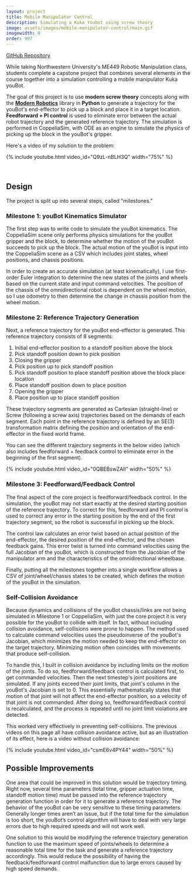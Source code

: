 ```yaml
---
layout: project
title: Mobile Manipulator Control
description: Simulating a Kuka Youbot using screw theory
image: assets/images/mobile-manipulator-control/main.gif
imagewidth: 0
order: 997
---
```


[GitHub Repository](https://github.com/ngmor/robotic-manipulation-final)

While taking Northwestern University's ME449 Robotic Manipulation class, students complete a capstone project that combines several elements in the course together into a simulation controlling a mobile manipulator Kuka youBot.

The goal of this project is to use **modern screw theory** concepts along with the [**Modern Robotics**](https://github.com/NxRLab/ModernRobotics) library in **Python** to generate a trajectory for the youBot's end-effector to pick up a block and place it in a target location. **Feedforward + PI control** is used to eliminate error between the actual robot trajectory and the generated reference trajectory. The simulation is performed in CoppeliaSim, with ODE as an engine to simulate the physics of picking up the block in the youBot's gripper.

Here's a video of my solution to the problem:

{% include youtube.html video_id="Q9zL-nBLH3Q" width="75%" %}

<br>

## Design
The project is split up into several steps, called "milestones."

### Milestone 1: youBot Kinematics Simulator
The first step was to write code to simulate the youBot kinematics. The CoppeliaSim scene only performs physics simulations for the youBot gripper and the block, to determine whether the motion of the youBot succeeds to pick up the block. The actual motion of the youBot is input into the CoppeliaSim scene as a CSV which includes joint states, wheel positions, and chassis positions.

In order to create an accurate simulation (at least kinematically), I use first-order Euler integration to determine the new states of the joints and wheels based on the current state and input command velocities. The position of the chassis of the omnidirectional robot is dependent on the wheel motion, so I use odometry to then determine the change in chassis position from the wheel motion.

### Milestone 2: Reference Trajectory Generation
Next, a reference trajectory for the youBot end-effector is generated. This reference trajectory consists of 8 segments:

1. Initial end-effector position to a standoff position above the block
2. Pick standoff position down to pick position
3. Closing the gripper
4. Pick position up to pick standoff position
5. Pick standoff position to place standoff position above the block place location
6. Place standoff position down to place position
7. Opening the gripper
8. Place position up to place standoff position

These trajectory segments are generated as Cartesian (straight-line) or Screw (following a screw axis) trajectories based on the demands of each segment. Each point in the reference trajectory is defined by an SE(3) transformation matrix defining the position and orientation of the end-effector in the fixed world frame.

You can see the different trajectory segments in the below video (which also includes feedforward + feedback control to eliminate error in the beginning of the first segment).

{% include youtube.html video_id="0QBEBswZAlI" width="50%" %}
<br>

### Milestone 3: Feedforward/Feedback Control
The final aspect of the core project is feedforward/feedback control. In the simulation, the youBot may not start exactly at the desired starting position of the reference trajectory. To correct for this, feedforward and PI control is used to correct any error in the starting position by the end of the first trajectory segment, so the robot is successful in picking up the block.

The control law calculates an error twist based on actual position of the end-effector, the desired position of the end-effector, and the chosen feedback gains. This error twist is turned into command velocities using the full Jacobian of the youBot, which is constructed from the Jacobian of the manipulator arm and the characteristics of the omnidirectional wheelbase.

Finally, putting all the milestones together into a single workflow allows a CSV of joint/wheel/chassis states to be created, which defines the motion of the youBot in the simulation.

### Self-Collision Avoidance
Because dynamics and collisions of the youBot chassis/links are not being simulated in Milestone 1 or CoppeliaSim, with just the core project it is very possible for the youBot to collide with itself. In fact, without including collision avoidance, self-collisions were prone to happen. The method used to calculate command velocities uses the pseudoinverse of the youBot's Jacobian, which minimizes the motion needed to keep the end-effector on the target trajectory. Minimizing motion often coincides with movements that produce self-collision.

To handle this, I built in collision avoidance by including limits on the motion of the joints. To do so, feedforward/feedback control is calculated first, to get commanded velocities. Then the next timestep's joint positions are simulated. If any joints exceed their joint limits, that joint's column in the youBot's Jacobian is set to 0. This essentially mathematically states that motion of that joint will not affect the end-effector position, so a velocity of that joint is not commanded. After doing so, feedforward/feedback control is recalculated, and the process is repeated until no joint limit violations are detected.

This worked very effectively in preventing self-collisions. The previous videos on this page all have collision avoidance active, but as an illustration of its effect, here is a video without collision avoidance:

{% include youtube.html video_id="csmE6v4PY44" width="50%" %}

## Possible Improvements
One area that could be improved in this solution would be trajectory timing. Right now, several time parameters (total time, gripper actuation time, standoff motion time) must be passed into the reference trajectory generation function in order for it to generate a reference trajectory. The behavior of the youBot can be very sensitive to these timing parameters. Generally longer times aren’t an issue, but if the total time for the simulation is too short, the youBot’s control algorithm will have to deal with very large errors due to high required speeds and will not work well.

One solution to this would be modifying the reference trajectory generation function to use the maximum speed of joints/wheels to determine a reasonable total time for the task and generate a reference trajectory accordingly. This would reduce the possibility of having the feedback/feedforward control malfunction due to large errors caused by high speed demands.